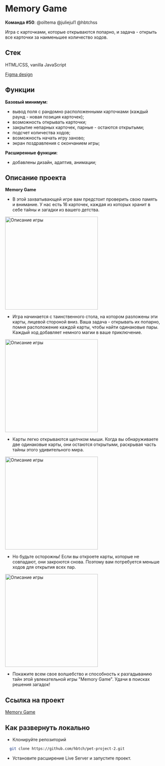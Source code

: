 # Memory Game

**Команда #50**: @oiltema @juliejul1 @hbtchss

Игра с карточками, которые открываются попарно, и задача - открыть все карточки за наименьшее количество ходов.

## Стек

HTML/CSS, vanilla JavaScript

[Figma design](https://www.figma.com/file/lbUXJ70PFqlmJ0EdTWQimJ/Untitled?type=design&node-id=0%3A1&mode=design&t=BRY7xBpHY8kkyuf0-1)

## Функции

**Базовый минимум:**

- вывод поля с рандомно расположенными карточками (каждый раунд - новая позиция карточек);
- возможность открывать карточки;
- закрытие непарных карточек, парные - остаются открытыми;
- подсчет количества ходов;
- возможность начать игру заново;
- экран поздравления с окончанием игры;

**Расширенные функции**:

- добавлены дизайн, адаптив, анимации;

## Описание проекта

**Memory Game**

- В этой захватывающей игре вам предстоит проверить свою память и внимание. У нас есть 16  карточек, каждая из которых хранит в себе тайны и загадки из вашего детства.
  
<img width="300"  alt="Описание игры" src="https://github.com/hbtch/pet-project-2/assets/140416299/504f8bae-23b5-43ec-bad1-083e49e857bb">

- Игра начинается с таинственного стола, на котором разложены эти карты, лицевой стороной вниз. Ваша задача - открывать их попарно, помня расположение каждой карты, чтобы найти одинаковые пары. Каждый ход добавляет немного магии в ваше приключение.

<img width="300"  alt="Описание игры" src="https://github.com/hbtch/pet-project-2/assets/140416299/3c47a7db-2e25-4afb-8b9e-cdf7c7f08f25">

- Карты легко открываются щелчком мыши. Когда вы обнаруживаете две одинаковые карты, они остаются открытыми, раскрывая часть тайны этого удивительного мира.

<img width="300"  alt="Описание игры" src="https://github.com/hbtch/pet-project-2/assets/140416299/a6109526-1016-4dec-85ac-bd136b681d5f">

- Но будьте осторожны! Если вы откроете карты, которые не совпадают, они закроются снова. Поэтому вам потребуется меньше ходов для открытия всех пар.

<img width="300"  alt="Описание игры" src="https://github.com/hbtch/pet-project-2/assets/140416299/f4b24708-4a2b-4c61-8f48-eda188d1d5d5">

- Покажите всем свое волшебство и способность к разгадыванию тайн этой увлекательной игры "Memory Game". Удачи в поисках решения загадок!

## Ссылка на проект

[Memory Game](https://pet-project-2-rho.vercel.app/)

## Как развернуть локально

- Клонируйте репозиторий

```bash
  git clone https://github.com/hbtch/pet-project-2.git
```

- Установите расширение Live Server и запустите проект.
